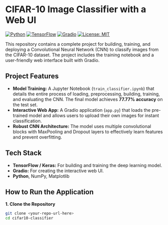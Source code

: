 # CIFAR-10 Image Classifier with a Web UI

[![Python](https://img.shields.io/badge/Python-3.9%2B-blue.svg)](https://www.python.org/)
[![TensorFlow](https://img.shields.io/badge/TensorFlow-2.x-FF6F00?logo=tensorflow)](https://www.tensorflow.org/)
[![Gradio](https://img.shields.io/badge/Gradio-4.x-orange.svg)](https://www.gradio.app/)
[![License: MIT](https://img.shields.io/badge/License-MIT-green.svg)](https://opensource.org/licenses/MIT)

This repository contains a complete project for building, training, and deploying a Convolutional Neural Network (CNN) to classify images from the CIFAR-10 dataset. The project includes the training notebook and a user-friendly web interface built with Gradio.

## Project Features

*   **Model Training:** A Jupyter Notebook (`train_classifier.ipynb`) that details the entire process of loading, preprocessing, building, training, and evaluating the CNN. The final model achieves **77.77% accuracy** on the test set.
*   **Interactive Web App:** A Gradio application (`app.py`) that loads the pre-trained model and allows users to upload their own images for instant classification.
*   **Robust CNN Architecture:** The model uses multiple convolutional blocks with MaxPooling and Dropout layers to effectively learn features and prevent overfitting.

## Tech Stack

*   **TensorFlow / Keras:** For building and training the deep learning model.
*   **Gradio:** For creating the interactive web UI.
*   **Python**, NumPy, Matplotlib

## How to Run the Application

**1. Clone the Repository**
```bash
git clone <your-repo-url-here>
cd cifar10-classifier